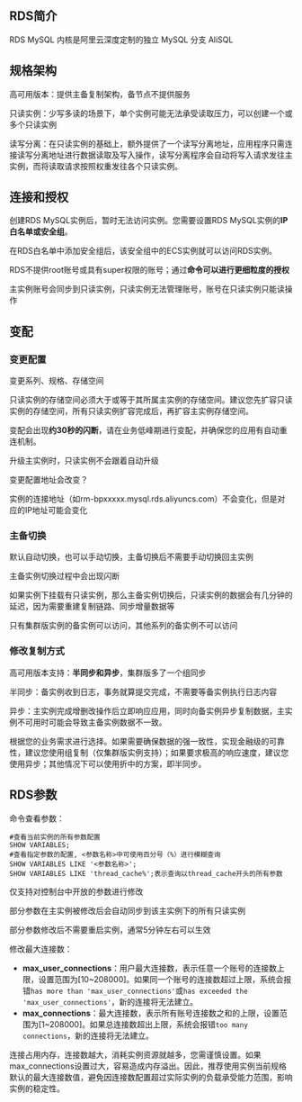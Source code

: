 ## RDS简介

RDS MySQL 内核是阿里云深度定制的独立 MySQL 分支 AliSQL



## 规格架构

高可用版本：提供主备复制架构，备节点不提供服务

只读实例：少写多读的场景下，单个实例可能无法承受读取压力，可以创建一个或多个只读实例

读写分离：在只读实例的基础上，额外提供了一个读写分离地址，应用程序只需连接读写分离地址进行数据读取及写入操作，读写分离程序会自动将写入请求发往主实例，而将读取请求按照权重发往各个只读实例。

## 连接和授权

创建RDS MySQL实例后，暂时无法访问实例。您需要设置RDS MySQL实例的**IP白名单或安全组**。

在RDS白名单中添加安全组后，该安全组中的ECS实例就可以访问RDS实例。



RDS不提供root账号或具有super权限的账号；通过**命令可以进行更细粒度的授权**

主实例账号会同步到只读实例，只读实例无法管理账号，账号在只读实例只能读操作

## 变配

### 变更配置

变更系列、规格、存储空间



只读实例的存储空间必须大于或等于其所属主实例的存储空间。建议您先扩容只读实例的存储空间，所有只读实例扩容完成后，再扩容主实例存储空间。

变配会出现**约30秒的闪断**，请在业务低峰期进行变配，并确保您的应用有自动重连机制。

升级主实例时，只读实例不会跟着自动升级



变更配置地址会改变？

实例的连接地址（如rm-bpxxxxx.mysql.rds.aliyuncs.com）不会变化，但是对应的IP地址可能会变化

### 主备切换

默认自动切换，也可以手动切换，主备切换后不需要手动切换回主实例

主备实例切换过程中会出现闪断

如果实例下挂载有只读实例，那么主备实例切换后，只读实例的数据会有几分钟的延迟，因为需要重建复制链路、同步增量数据等

只有集群版实例的备实例可以访问，其他系列的备实例不可以访问

### 修改复制方式

高可用版本支持：**半同步和异步**，集群版多了一个组同步

半同步：备实例收到日志，事务就算提交完成，不需要等备实例执行日志内容

异步：主实例完成增删改操作后立即响应应用，同时向备实例异步复制数据，主实例不可用时可能会导致主备实例数据不一致。

根据您的业务需求进行选择。如果需要确保数据的强一致性，实现金融级的可靠性，建议您使用组复制（仅集群版实例支持）；如果要求极高的响应速度，建议您使用异步；其他情况下可以使用折中的方案，即半同步。

## RDS参数

命令查看参数：

```mysql
#查看当前实例的所有参数配置
SHOW VARIABLES;
#查看指定参数的配置, <参数名称>中可使用百分号（%）进行模糊查询
SHOW VARIABLES LIKE '<参数名称>';
SHOW VARIABLES LIKE 'thread_cache%';表示查询以thread_cache开头的所有参数
```



仅支持对控制台中开放的参数进行修改

部分参数在主实例被修改后会自动同步到该主实例下的所有只读实例

部分参数修改后不需要重启实例，通常5分钟左右可以生效



修改最大连接数：

- **max_user_connections**：用户最大连接数，表示任意一个账号的连接数上限，设置范围为[10~208000]。如果同一个账号的连接数超过上限，系统会报错`has more than 'max_user_connections'`或`has exceeded the 'max_user_connections'`，新的连接将无法建立。
- **max_connections**：最大连接数，表示所有账号连接数之和的上限，设置范围为[1~208000]。如果总连接数超出上限，系统会报错`too many connections`，新的连接将无法建立。

连接占用内存，连接数越大，消耗实例资源就越多，您需谨慎设置。如果max_connections设置过大，容易造成内存溢出。因此，推荐使用实例当前规格默认的最大连接数值，避免因连接数配置超过实际实例的负载承受能力范围，影响实例的稳定性。



